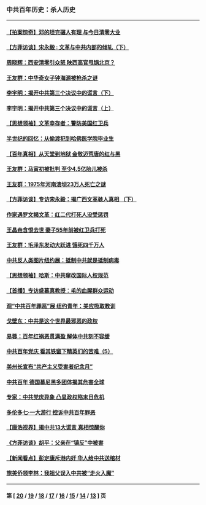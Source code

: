 ### 中共百年历史：杀人历史
---
#### [【拍案惊奇】邓的坦克碾人有理 与今日清零大业](../../pages/nf1176106/n13729574.md?07020430) 
#### [【方菲访谈】宋永毅 : 文革与中共内部的倾轧（下）](../../pages/nf1176106/n13486836.md?07020430) 
#### [周晓辉：西安清零引众怒 陕西高官甩锅北京？](../../pages/nf1176106/n13484627.md?07020430) 
#### [王友群：中华奇女子钟海源被枪杀之谜](../../pages/nf1176106/n13430555.md?07020430) 
#### [李宇明：揭开中共第三个决议中的谎言（下）](../../pages/nf1176106/n13389389.md?07020430) 
#### [李宇明：揭开中共第三个决议中的谎言（上）](../../pages/nf1176106/n13388697.md?07020430) 
#### [【思想领袖】文革幸存者：警防美国红卫兵](../../pages/nf1176106/n13339289.md?07020430) 
#### [半世纪的回忆：从偷渡犯到哈佛医学院毕业生](../../pages/nf1176106/n13345328.md?07020430) 
#### [【百年真相】从天堂到地狱 金敬迈荒唐的红与黑](../../pages/nf1176106/n13336995.md?07020430) 
#### [王友群：马寅初被批判 至少4.5亿胎儿被杀](../../pages/nf1176106/n13260313.md?07020430) 
#### [王友群：1975年河南溃坝23万人死亡之谜](../../pages/nf1176106/n13231576.md?07020430) 
#### [【方菲访谈】专访宋永毅：揭广西文革骇人真相 （下）](../../pages/nf1176106/n13209074.md?07020430) 
#### [作家遇罗文揭文革：红二代打死人没受惩罚](../../pages/nf1176106/n13205254.md?07020430) 
#### [王晶垚含恨去世 妻子55年前被红卫兵打死](../../pages/nf1176106/n13203590.md?07020430) 
#### [王友群：毛泽东发动大跃进 饿死四千万人](../../pages/nf1176106/n13177158.md?07020430) 
#### [中共反人类图片纽约展：抵制中共就是抵制病毒](../../pages/nf1176106/n13115371.md?07020430) 
#### [【思想领袖】哈斯：中共窜改国际人权规范](../../pages/nf1176106/n13053647.md?07020430) 
#### [【首播】专访盛慕真教授：毛的血腥群众运动](../../pages/nf1176106/n13091782.md?07020430) 
#### [观“中共百年罪恶”展 纽约青年：美应吸取教训](../../pages/nf1176106/n13085246.md?07020430) 
#### [戈壁东：中共是这个世界最邪恶的政权](../../pages/nf1176106/n13085641.md?07020430) 
#### [易蓉：百年红祸恶贯满盈 解体中共刻不容缓](../../pages/nf1176106/n13084455.md?07020430) 
#### [中共百年党庆 看其铁窗下精英们的苦难（5）](../../pages/nf1176106/n13076766.md?07020430) 
#### [美州长宣布“共产主义受害者纪念月”](../../pages/nf1176106/n13074024.md?07020430) 
#### [中共百年 德国慕尼黑多团体揭其危害全球](../../pages/nf1176106/n13068873.md?07020430) 
#### [专家：中共党庆异象 凸显政权陷末日危机](../../pages/nf1176106/n13067084.md?07020430) 
#### [多伦多七·一大游行 控诉中共百年罪恶](../../pages/nf1176106/n13062043.md?07020430) 
#### [【唐浩视界】揭中共13大谎言 真相惊醒你](../../pages/nf1176106/n13065208.md?07020430) 
#### [《方菲访谈》胡平：父亲在“镇反”中被害](../../pages/nf1176106/n13064114.md?07020430) 
#### [【新闻看点】彭定康斥港内奸 华人给中共送棺材](../../pages/nf1176106/n13064230.md?07020430) 
#### [旅美侨领李林：我祖父误入中共被“走火入魔”](../../pages/nf1176106/n13062777.md?07020430) 

---
#### 第 [ [20](./20.md?07020430) / [19](./19.md?07020430) / [18](./18.md?07020430) / [17](./17.md?07020430) / [16](./16.md?07020430) / [15](./15.md?07020430) / [14](./14.md?07020430) / [13](./13.md?07020430) ] 页
